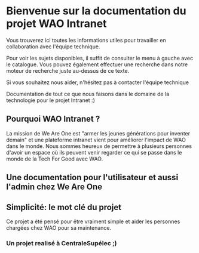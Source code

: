 # Bienvenue sur la documentation du projet WAO Intranet
Vous trouverez ici toutes les informations utiles pour travailler en collaboration avec l'équipe technique.

Pour voir les sujets disponibles, il suffit de consulter le menu à gauche avec le catalogue. Vous pouvez également effectuer une recherche dans notre moteur de recherche juste au-dessus de ce texte.

Si vous souhaitez nous aider, n'hésitez pas à contacter l'équipe technique

Documentation de tout ce que nous faisons dans le domaine de la technologie pour le projet Intranet :)
## Pourquoi WAO Intranet ?
La mission de We Are One est "armer les jeunes générations pour inventer demain" et une plateforme
intranet vient pour améliorer l'impact de WAO dans le monde. Nous sommes heureux de permettre à plusieurs personnes
d'avoir un espace où ils peuvent venir regarder ce qui se passe dans le monde de la Tech For Good avec WAO.

## Une documentation pour l'utilisateur et aussi l'admin chez We Are One

## Simplicité: le mot clé du projet
Ce projet a été pensé pour être vraiment simple et aider les personnes chargées chez WAO pour sa maintenance.


### Un projet realisé à CentraleSupélec ;)
